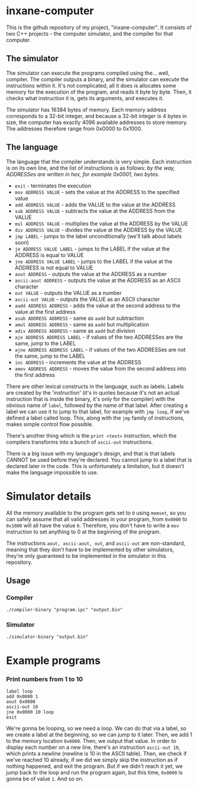 
# inxane-computer
This is the github repository of my project, "inxane-computer".
It consists of two C++ projects - the computer simulator, and the compiler for that computer.
## The simulator
The simulator can execute the programs compiled using the... well, compiler.
The compiler outputs a binary, and the simulator can execute the instructions within it.
It's not complicated, all it does is allocates some memory for the execution of the program, and reads it byte by byte. Then, it checks what instruction it is, gets its arguments, and executes it.

The simulator has 16384 bytes of memory. Each memory address corresponds to a 32-bit integer, and because a 32-bit integer is 4 bytes in size, the computer has exactly 4096 available addresses to store memory. The addresses therefore range from 0x0000 to 0x1000.
## The language
The language that the compiler understands is very simple.
Each instruction is on its own line, and the list of instructions is as follows:
*by the way, ADDRESSes are written in hex, for example 0x0001, two bytes.*
- `exit` - terminates the execution
- `mov ADDRESS VALUE` - sets the value at the ADDRESS to the specified value
- `add ADDRESS VALUE` - adds the VALUE to the value at the ADDRESS
- `sub ADDRESS VALUE` - subtracts the value at the ADDRESS from the VALUE
- `mul ADDRESS VALUE` - multiplies the value at the ADDRESS by the VALUE
- `div ADDRESS VALUE` - divides the value at the ADDRESS by the VALUE
- `jmp LABEL` - jumps to the label unconditionally (we'll talk about labels soon)
- `je ADDRESS VALUE LABEL` - jumps to the LABEL if the value at the ADDRESS is equal to VALUE
- `jne ADDRESS VALUE LABEL` - jumps to the LABEL if the value at the ADDRESS is not equal to VALUE
- `aout ADDRESS` - outputs the value at the ADDRESS as a number
- `ascii-aout ADDRESS` - outputs the value at the ADDRESS as an ASCII character
- `out VALUE` - outputs the VALUE as a number
- `ascii-out VALUE` - outputs the VALUE as an ASCII character
- `aadd ADDRESS ADDRESS` - adds the value at the second address to the value at the first address
- `asub ADDRESS ADDRESS` - same as `aadd` but subtraction
- `amul ADDRESS ADDRESS` - same as `aadd` but multiplication
- `adiv ADDRESS ADDRESS` - same as `aadd` but division
- `aje ADDRESS ADDRESS LABEL` - if values of the two ADDRESSes are the same, jump to the LABEL
- `ajne ADDRESS ADDRESS LABEL` - if values of the two ADDRESSes are not the same, jump to the LABEL
- `inc ADDRESS` - increments the value at the ADDRESS
- `amov ADDRESS ADDRESS` - moves the value from the second address into the first address

There are other lexical constructs in the language, such as labels.
Labels are created by the 'instruction' (it's in quotes because it's not an actual instruction that is inside the binary, it's only for the compiler) with the obvious name of `label`, followed by the name of that label.
After creating a label we can use it to jump to that label, for example with `jmp loop`, if we've defined a label called loop. This, along with the `jmp` family of instructions, makes simple control flow possible.

There's another thing which is the `print <text>` instruction, which the compilers transforms into a bunch of `ascii-out` instructions.

There is a big issue with my language's design, and that is that labels CANNOT be used before they're declared. You cannot jump to a label that is declared later in the code. This is unfortunately a limitation, but it doesn't make the language impossible to use.
# Simulator details
All the memory available to the program gets set to `0` using `memset`, so you can safely assume that all valid addresses in your program, from `0x0000` to `0x1000` will all have the value `0`. Therefore, you don't have to write a `mov` instruction to set anything to 0 at the beginning of the program.

The instructions `aout, ascii-aout, out`, and `ascii-out` are non-standard, meaning that they don't have to be implemented by other simulators, they're only guaranteed to be implemented in the simulator in this repository.

## Usage
### Compiler
`./compiler-binary "program.ipc" "output.bin"`
### Simulator
`./simulator-binary "output.bin"`

# Example programs
### Print numbers from 1 to 10
    label loop
    add 0x0000 1
    aout 0x0000
    ascii-out 10
    jne 0x0000 10 loop
    exit
  We're gonna be looping, so we need a loop. We can do that via a label, so we create a label at the beginning, so we can jump to it later. Then, we add 1 to the memory location `0x0000`. Then, we output that value. In order to display each number on a new line, there's an instruction `ascii-out 10`, which prints a newline (newline is 10 in the ASCII table). Then, we check if we've reached 10 already, if we did we simply skip the instruction as if nothing happened, and exit the program. But if we didn't reach it yet, we jump back to the loop and run the program again, but this time, `0x0000` is gonna be of value `1`. And so on.
